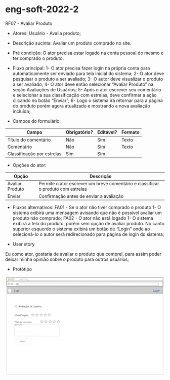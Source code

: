 # eng-soft-2022-2

RF07 - Avaliar Produto

- Atores:
Usuário - Avalia produto;
- Descrição sucinta:
Avaliar um produto comprado no site.
- Pré condição:
O ator precisa estar logado na conta pessoal do mesmo e ter comprado o produto.
- Fluxo principal:
	1- O ator precisa fazer login na própria conta para automaticamente ser enviado para tela inicial do sistema;
	2- O ator deve pesquisar o produto a ser avaliado;
	3- O autor deve visualizar o produto a ser avaliado;
	4- O ator deve então selecionar “Avaliar Produto” na seção Avaliações de Usuários;
	5- Após o ator escrever seu comentário e selecionar a sua classificação com estrelas, deve confirmar a ação clicando no botão “Enviar”;
	6- Logo o sistema irá retornar para a página do produto porém agora atualizado e mostrando a nova avaliação incluída;
	
- Campos do formulário:


| Campo  | Obrigatório? | Editável? | Formato |
| ------------- | ------------- | ------------- | ------------- |
| Título do comentário  | Não  | Sim  | Texto  |
| Comentário  | Não  | Sim  | Texto  |
| Classificação por estrelas  | Sim  | Sim  |   |



- Opções do ator:

| Opção  | Descrição |
| ------------- | ------------- |
| Avaliar Produto | Permite o ator escrever um breve comentário e classificar o produto com estrelas |
| Enviar | Confirmação antes de enviar a avaliação |




- Fluxos alternativos:
FA01 - Se o ator não tiver comprado o produto
	1- O sistema exibirá uma mensagem avisando que não é possível avaliar um produto não comprado;
FA02 - O ator não está logado
	1- O sistema exibirá a tela do produto, porém sem opção de avaliar produto. No canto superior esquerdo o sistema exibirá um botão de “Login” onde ao selecioná-lo o autor será redirecionado para página de login do sistema;

- User story

Eu como ator, gostaria de avaliar o produto que comprei, para assim poder deixar minha opinião sobre o produto para outros usuários;

- Protótipo


![RF07](prototipo_RF07.PNG)



